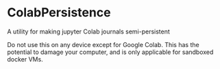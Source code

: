 # ColabPersistence
A utility for making jupyter Colab journals semi-persistent

Do not use this on any device except for Google Colab. This has the potential to damage your computer, and is only applicable for sandboxed docker VMs.
